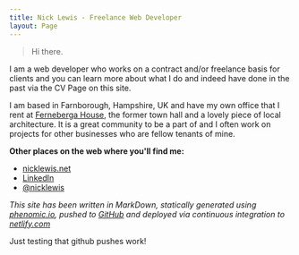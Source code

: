 ```yaml
---
title: Nick Lewis - Freelance Web Developer
layout: Page
---
```


> Hi there.

I am a web developer who works on a contract and/or freelance basis for clients and you can learn more about what I do and indeed have done in the past via the CV Page on this site.

I am based in Farnborough, Hampshire, UK and have my own office that I rent at [Ferneberga House](http://pureoffices.co.uk/farnborough/), the former town hall and a lovely piece of local architecture. It is a great community to be a part of and I often work on projects for other businesses who are fellow tenants of mine. 

**Other places on the web where you'll find me:**

* [nicklewis.net](http://nicklewis.net)
* [LinkedIn](https://uk.linkedin.com/in/nicklewis)
* [@nicklewis](http://twitter.com/nicklewis)

*This site has been written in MarkDown, statically generated using [phenomic.io](), pushed to [GitHub]() and deployed via continuous integration to [netlify.com]()*

Just testing that github pushes work!